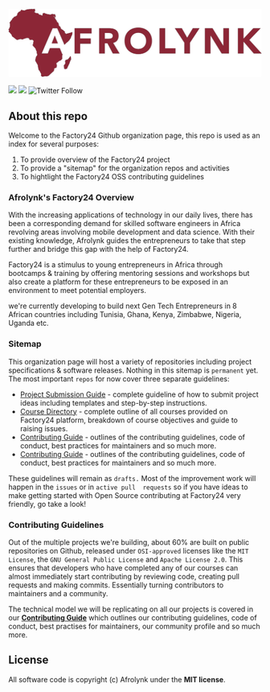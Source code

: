 ![Afrolynk Factory24](assets/images/Afrolynk-Logo-Color.png "Afrolynk Factory24")

[![](https://img.shields.io/badge/made%20by-Afrolynk-maroon.svg?style=flat-square)](https://afrolynk.com/)
[![](https://img.shields.io/badge/project-Factory24-maroon.svg?style=flat-square)](http://factory24.org/)
![Twitter Follow](https://img.shields.io/twitter/follow/afrolynk?label=Follow&style=social)

## About this repo

Welcome to the Factory24 Github organization page, this repo is used as an index for several purposes:

1. To provide overview of the Factory24 project
2. To provide a "sitemap" for the organization repos and activities
3. To hightlight the Factory24 OSS contributing guidelines

### Afrolynk's Factory24 Overview

With the increasing applications of technology in our daily lives, there has been a corresponding demand 
for skilled software engineers in Africa revolving areas involving mobile development and data science. 
With their existing knowledge, Afrolynk guides the entrepreneurs to take that step further and bridge this 
gap with the help of Factory24.

Factory24 is a stimulus to young entrepreneurs in Africa through bootcamps & training by offering mentoring 
sessions and workshops but also create a platform for these entrepreneurs to be exposed in an environment to 
meet potential employers.

we're currently developing to build next Gen Tech Entrepreneurs in 8 African countries including Tunisia, Ghana,
Kenya, Zimbabwe, Nigeria, Uganda etc.

### Sitemap

This organization page will host a variety of repositories including project specifications & software releases. 
Nothing in this sitemap is `permanent` yet. The most important `repos` for now cover three separate guidelines: 

* [Project Submission Guide](https://github.com/factory24/project-submission) - complete guideline of how to submit
    project ideas including templates and step-by-step instructions. 
* [Course Directory](https://github.com/factory24/course-directory) - complete outline of all courses provided on 
    Factory24 platform, breakdown of course objectives and guide to raising issues. 
* [Contributing Guide](https://github.com/factory24/contributing-guide) - outlines of the contributing guidelines, 
    code of conduct, best practices for maintainers and so much more.
* [Contributing Guide](https://github.com/factory24/contributing-guide) - outlines of the contributing guidelines, 
    code of conduct, best practices for maintainers and so much more.

These guidelines will remain as `drafts.` Most of the improvement work will happen in the `issues` or in `active pull 
requests` so if you have ideas to make getting started with Open Source contributing at Factory24 very friendly, go 
take a look!

### Contributing Guidelines

Out of the multiple projects we're building, about 60% are built on public repositories on Github, released under 
`OSI-approved` licenses like the `MIT License`, the `GNU General Public License` and `Apache License 2.0`.  This 
ensures that developers who have completed any of our courses can almost immediately start contributing by reviewing 
code, creating pull requests and making commits.  Essentially turning contributors to maintainers and a community.

The technical model we will be replicating on all our projects is covered in our **[Contributing Guide](https://github.com/factory24/contributing-guide)** which outlines our contributing guidelines, code of conduct, best practises for maintainers, our 
community profile and so much more. 

## License

All software code is copyright (c) Afrolynk under the **MIT license**.

